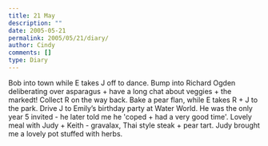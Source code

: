 ```yaml
---
title: 21 May
description: ""
date: 2005-05-21
permalink: 2005/05/21/diary/
author: Cindy
comments: []
type: Diary
---
```


Bob into town while E takes J off to dance. Bump into Richard Ogden deliberating over asparagus + have a long chat about veggies + the markedt! Collect R on the way back. Bake a pear flan, while E takes R + J to the park. Drive J to Emily’s birthday party at Water World. He was the only year 5 invited - he later told me he 'coped + had a very good time'. Lovely meal with Judy + Keith - gravalax, Thai style steak + pear tart. Judy brought me a lovely pot stuffed with herbs.
